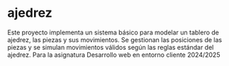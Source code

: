 # ajedrez
Este proyecto implementa un sistema básico para modelar un tablero de ajedrez, las piezas y sus movimientos. Se gestionan las posiciones de las piezas y se simulan movimientos válidos según las reglas estándar del ajedrez. Para la asignatura Desarrollo web en entorno cliente 2024/2025
